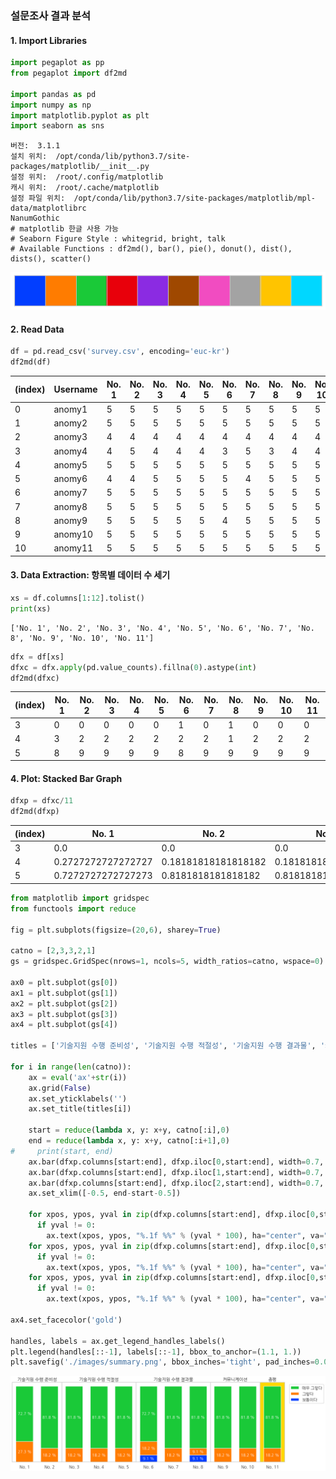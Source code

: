 ### **설문조사 결과 분석**

#### 1. Import Libraries


```python
import pegaplot as pp
from pegaplot import df2md

import pandas as pd
import numpy as np
import matplotlib.pyplot as plt
import seaborn as sns
```

    버전:  3.1.1
    설치 위치:  /opt/conda/lib/python3.7/site-packages/matplotlib/__init__.py
    설정 위치:  /root/.config/matplotlib
    캐시 위치:  /root/.cache/matplotlib
    설정 파일 위치:  /opt/conda/lib/python3.7/site-packages/matplotlib/mpl-data/matplotlibrc
    NanumGothic
    # matplotlib 한글 사용 가능
    # Seaborn Figure Style : whitegrid, bright, talk
    # Available Functions : df2md(), bar(), pie(), donut(), dist(), dists(), scatter()



![png](output_2_1.png)


#### 2. Read Data


```python
df = pd.read_csv('survey.csv', encoding='euc-kr')
df2md(df)
```


(index)|Username|No. 1|No. 2|No. 3|No. 4|No. 5|No. 6|No. 7|No. 8|No. 9|No. 10|No. 11
---|---|---|---|---|---|---|---|---|---|---|---|---
0|anomy1|5|5|5|5|5|5|5|5|5|5|5
1|anomy2|5|5|5|5|5|5|5|5|5|5|5
2|anomy3|4|4|4|4|4|4|4|4|4|4|4
3|anomy4|4|5|4|4|4|3|5|3|4|4|4
4|anomy5|5|5|5|5|5|5|5|5|5|5|5
5|anomy6|4|4|5|5|5|5|4|5|5|5|5
6|anomy7|5|5|5|5|5|5|5|5|5|5|5
7|anomy8|5|5|5|5|5|5|5|5|5|5|5
8|anomy9|5|5|5|5|5|4|5|5|5|5|5
9|anomy10|5|5|5|5|5|5|5|5|5|5|5
10|anomy11|5|5|5|5|5|5|5|5|5|5|5



#### 3. Data Extraction: 항목별 데이터 수 세기


```python
xs = df.columns[1:12].tolist()
print(xs)
```

    ['No. 1', 'No. 2', 'No. 3', 'No. 4', 'No. 5', 'No. 6', 'No. 7', 'No. 8', 'No. 9', 'No. 10', 'No. 11']



```python
dfx = df[xs]
dfxc = dfx.apply(pd.value_counts).fillna(0).astype(int)
df2md(dfxc)
```


(index)|No. 1|No. 2|No. 3|No. 4|No. 5|No. 6|No. 7|No. 8|No. 9|No. 10|No. 11
---|---|---|---|---|---|---|---|---|---|---|---
3|0|0|0|0|0|1|0|1|0|0|0
4|3|2|2|2|2|2|2|1|2|2|2
5|8|9|9|9|9|8|9|9|9|9|9



#### 4. Plot: Stacked Bar Graph


```python
dfxp = dfxc/11
df2md(dfxp)
```


(index)|No. 1|No. 2|No. 3|No. 4|No. 5|No. 6|No. 7|No. 8|No. 9|No. 10|No. 11
---|---|---|---|---|---|---|---|---|---|---|---
3|0.0|0.0|0.0|0.0|0.0|0.09090909090909091|0.0|0.09090909090909091|0.0|0.0|0.0
4|0.2727272727272727|0.18181818181818182|0.18181818181818182|0.18181818181818182|0.18181818181818182|0.18181818181818182|0.18181818181818182|0.09090909090909091|0.18181818181818182|0.18181818181818182|0.18181818181818182
5|0.7272727272727273|0.8181818181818182|0.8181818181818182|0.8181818181818182|0.8181818181818182|0.7272727272727273|0.8181818181818182|0.8181818181818182|0.8181818181818182|0.8181818181818182|0.8181818181818182




```python
from matplotlib import gridspec
from functools import reduce

fig = plt.subplots(figsize=(20,6), sharey=True)

catno = [2,3,3,2,1]
gs = gridspec.GridSpec(nrows=1, ncols=5, width_ratios=catno, wspace=0)

ax0 = plt.subplot(gs[0])
ax1 = plt.subplot(gs[1])
ax2 = plt.subplot(gs[2])
ax3 = plt.subplot(gs[3])
ax4 = plt.subplot(gs[4])

titles = ['기술지원 수행 준비성', '기술지원 수행 적절성', '기술지원 수행 결과물', '커뮤니케이션', '총평']

for i in range(len(catno)):
    ax = eval('ax'+str(i))
    ax.grid(False)
    ax.set_yticklabels('')
    ax.set_title(titles[i])
    
    start = reduce(lambda x, y: x+y, catno[:i],0)
    end = reduce(lambda x, y: x+y, catno[:i+1],0)
#     print(start, end)
    ax.bar(dfxp.columns[start:end], dfxp.iloc[0,start:end], width=0.7, label='보통이다')
    ax.bar(dfxp.columns[start:end], dfxp.iloc[1,start:end], width=0.7, bottom=dfxp.iloc[0,start:end], label='그렇다')
    ax.bar(dfxp.columns[start:end], dfxp.iloc[2,start:end], width=0.7, bottom=dfxp.iloc[0,start:end] + dfxp.iloc[1,start:end], label='매우 그렇다')
    ax.set_xlim([-0.5, end-start-0.5])
    
    for xpos, ypos, yval in zip(dfxp.columns[start:end], dfxp.iloc[0,start:end]/2, dfxp.iloc[0,start:end]):
      if yval != 0:
        ax.text(xpos, ypos, "%.1f %%" % (yval * 100), ha="center", va="center", fontsize=16, color='white')
    for xpos, ypos, yval in zip(dfxp.columns[start:end], dfxp.iloc[0,start:end] + dfxp.iloc[1,start:end]/2, dfxp.iloc[1,start:end]):
      if yval != 0:
        ax.text(xpos, ypos, "%.1f %%" % (yval * 100), ha="center", va="center", fontsize=16, color='white')
    for xpos, ypos, yval in zip(dfxp.columns[start:end], dfxp.iloc[0,start:end] + dfxp.iloc[1,start:end] + dfxp.iloc[2,start:end]/2, dfxp.iloc[2,start:end]):
      if yval != 0:
        ax.text(xpos, ypos, "%.1f %%" % (yval * 100), ha="center", va="center", fontsize=16, color='white')

ax4.set_facecolor('gold')        
        
handles, labels = ax.get_legend_handles_labels()
plt.legend(handles[::-1], labels[::-1], bbox_to_anchor=(1.1, 1.))        
plt.savefig('./images/summary.png', bbox_inches='tight', pad_inches=0.02)

```


![png](output_10_0.png)

